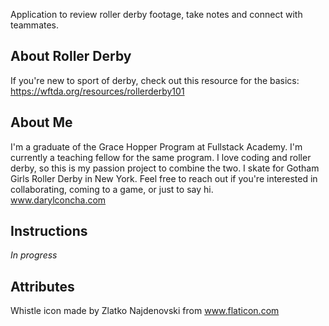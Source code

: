 Application to review roller derby footage, take notes and connect with teammates. 

## About Roller Derby
If you're new to sport of derby, check out this resource for the basics: https://wftda.org/resources/rollerderby101

## About Me
I'm a graduate of the Grace Hopper Program at Fullstack Academy.  I'm currently a teaching fellow for the same program. I love coding and roller derby, so this is my passion project to combine the two. I skate for Gotham Girls Roller Derby in New York. Feel free to reach out if you're interested in collaborating, coming to a game, or just to say hi.  
www.darylconcha.com

## Instructions
*In progress*


## Attributes
Whistle icon made by Zlatko Najdenovski from www.flaticon.com 